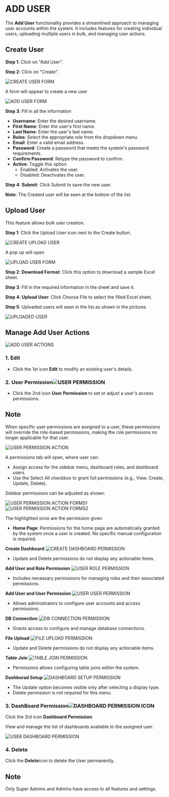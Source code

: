 # ADD USER
The **Add User** functionality provides a streamlined approach to managing user accounts within the system. It includes features for creating individual users, uploading multiple users in bulk, and managing user actions.

## Create User
**Step 1**: Click on "Add User".

**Step 2**: Click on "Create". 

![CREATE USER FORM](./add_user_images/add_user_create.png)

A form will appear to create a new user

![ADD USER FORM](./add_user_images/add_user_form.png)

**Step 3**: Fill in all the information

- **Username**: Enter the desired username.
- **First Name**: Enter the user's first name.
- **Last Name**: Enter the user's last name.
- **Roles**: Select the appropriate role from the dropdown menu.
- **Email**: Enter a valid email address.
- **Password**: Create a password that meets the system's password requirements.
- **Confirm Password**: Retype the password to confirm.
- **Active**: Toggle this option
    - Enabled: Activates the user.
    - Disabled: Deactivates the user.

**Step 4**: **Submit**: Click Submit to save the new user.

**Note**: The Created user will be seen at the bottom of the list.

## Upload User
This feature allows bulk user creation.

**Step 1**: Click the Upload User icon next to the Create button.

![CREATE UPLOAD USER](./add_user_images/add_upload_user_create.png)

A pop up will open 

![UPLOAD USER FORM](./add_user_images/upload_user_form.png)

**Step 2**: **Download Format**: Click this option to download a sample Excel sheet.

**Step 3**: Fill in the required information in the sheet and save it.

**Step 4**: **Upload User**: Click Choose File to select the filled Excel sheet.

**Step 5**: Uploaded users will seen in the list.as shown in the pictures

![UPLOADED USER](./add_user_images/upload_user_excel_on_page.png)

## Manage Add User Actions
![ADD USER ACTIONS](./add_user_images/add_user_action.png)

### 1. Edit
- Click the 1st icon **Edit** to modify an existing user's details.

### 2. User Permission![USER PERMISSION](./add_user_images/user_user_permission_icon.png)
- Click the 2nd icon **User Permission** to set or adjust a user's access permissions.

## Note
When specific user permissions are assigned to a user, these permissions will override the role-based permissions, making the role permissions no longer applicable for that user.

![USER PERMISSION ACTION](./add_user_images/user_permission_action.png)

A permissions tab will open, where user can:

- Assign access for the sidebar menu, dashboard roles, and dashboard users.
- Use the Select All checkbox to grant full permissions (e.g., View, Create, Update, Delete).

Sidebar permissions can be adjusted as shown:

![USER PERMISSION ACTION FORMS1](./add_user_images/user_permission_action_form1.png)
![USER PERMISSION ACTION FORMS2](./add_user_images/user_permission_action_form2.png)

The highlighted once are the permission given 

- **Home Page**: Permissions for the home page are automatically granted by the system once a user is created. No specific manual configuration is required.

**Create Dashboard**
![CREATE DASHBOARD PERMISSION](./add_user_images/create_dashboard_permission_given.png)

- Update and Delete permissions do not display any actionable items.

**Add User and Role Permission**
![USER ROLE PERMISSION](./add_user_images/user_role_permission_given.png)

- Includes necessary permissions for managing roles and their associated permissions.

**Add User and User Permission**
![USER USER PERMISSION](./add_user_images/user_user_permission_given.png)

- Allows administrators to configure user accounts and access permissions.

**DB Connection**
![DB CONNECTION PERMISSION](./add_user_images/user_db_connection__permission_given.png)

- Grants access to configure and manage database connections.

**File Upload**
![FILE UPLOAD PERMISSION](./add_user_images/user_file_upload_permission_given.png)

- Update and Delete permissions do not display any actionable items.

**Table Join**
![TABLE JOIN PERMISSION](./add_user_images/user_table_join_permission_given.png)

- Permissions allows configuring table joins within the system.

**Dashborad Setup**
![DASHBOARD SETUP PERMISSION](./add_user_images/user_dashboard_permission_given.png)

- The Update option becomes visible only after selecting a display type.
- Delete permission is not required for this menu.

### 3. DashBoard Permission![DASHBOARD PERMISSION ICON](./add_user_images/user_dashboard_permission_icon.png)
Click the 3rd icon **Dashboard Permission**.

View and manage the list of dashboards available to the assigned user.

![USER DASHBOARD PERMISSION](./add_user_images/user_dashboard_permission.png)

### 4. Delete
Click the **Delete**icon to delete the User permanently.

## Note 
Only Super Admins and Admins have access to all features and settings.
